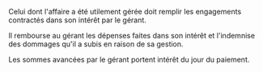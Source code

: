 Celui dont l'affaire a été utilement gérée doit remplir les engagements contractés dans son intérêt par le gérant.

Il rembourse au gérant les dépenses faites dans son intérêt et l'indemnise des dommages qu'il a subis en raison de sa gestion.

Les sommes avancées par le gérant portent intérêt du jour du paiement.
